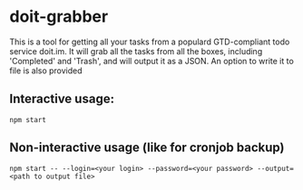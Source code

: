 # doit-grabber
This is a tool for getting all your tasks from a populard GTD-compliant todo service doit.im. 
It will grab all the tasks from all the boxes, including 'Completed' and 'Trash', and will output it as a JSON.
An option to write it to file is also provided
## Interactive usage:
```
npm start
```
## Non-interactive usage (like for cronjob backup)
```
npm start -- --login=<your login> --password=<your password> --output=<path to output file>
```
